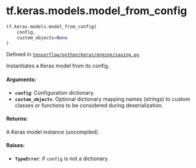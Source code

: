 <div itemscope itemtype="http://developers.google.com/ReferenceObject">
<meta itemprop="name" content="tf.keras.models.model_from_config" />
<meta itemprop="path" content="Stable" />
</div>

# tf.keras.models.model_from_config

``` python
tf.keras.models.model_from_config(
    config,
    custom_objects=None
)
```



Defined in [`tensorflow/python/keras/engine/saving.py`](/code/stable/tensorflow/python/keras/engine/saving.py).

Instantiates a Keras model from its config.

#### Arguments:

* <b>`config`</b>: Configuration dictionary.
* <b>`custom_objects`</b>: Optional dictionary mapping names
        (strings) to custom classes or functions to be
        considered during deserialization.


#### Returns:

A Keras model instance (uncompiled).


#### Raises:

* <b>`TypeError`</b>: if `config` is not a dictionary.